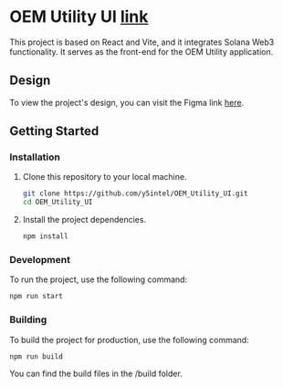 # OEM Utility UI [link](https://oem-utility-ui.netlify.app)

This project is based on React and Vite, and it integrates Solana Web3 functionality. It serves as the front-end for the OEM Utility application.

## Design

To view the project's design, you can visit the Figma link [here](https://www.figma.com/file/MXY16Umh7IiX99Lf4D5ySV/OEM?node-id=64%3A89&mode=dev).

## Getting Started

### Installation

1. Clone this repository to your local machine.
    ```bash
    git clone https://github.com/y5intel/OEM_Utility_UI.git
    cd OEM_Utility_UI
    ```
2. Install the project dependencies.
    ```bash
    npm install
    ```

### Development

To run the project, use the following command:

```bash
npm run start
```

### Building

To build the project for production, use the following command:

```bash
npm run build
```

You can find the build files in the /build folder.

